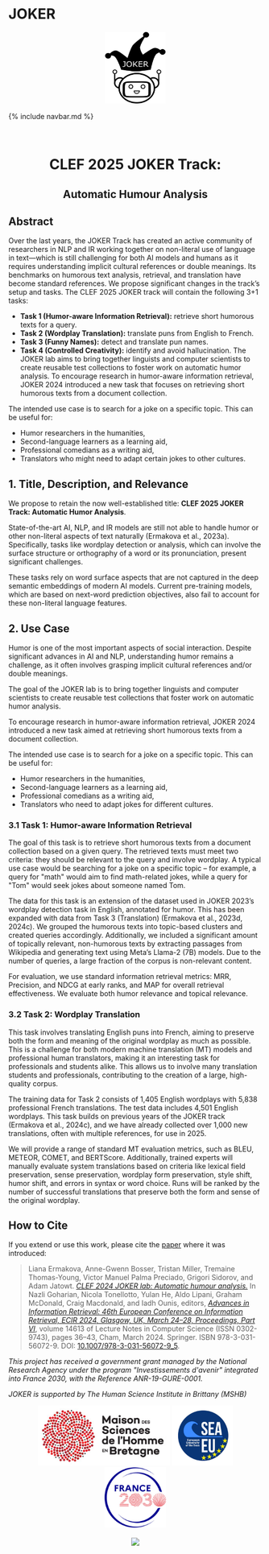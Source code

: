 
# JOKER
<p align="center">
  <img src="./img/joker.png" width="120" height="142">
</p>

{% include navbar.md %}

<br>
  <h1 align="center">CLEF 2025 JOKER Track:</h1>
  <h2 align="center">Automatic Humour Analysis</h2> 

## Abstract

Over the last years, the JOKER Track has created an active community of researchers in NLP and IR working together on non-literal use of language in text—which is still challenging for both AI models and humans as it requires understanding implicit cultural references or double meanings. Its benchmarks on humorous text analysis, retrieval, and translation have become standard references. We propose significant changes in the track’s setup and tasks. The CLEF 2025 JOKER track will contain the following 3+1 tasks: 

- **Task 1 (Humor-aware Information Retrieval):** retrieve short humorous texts for a query. 
- **Task 2 (Wordplay Translation):** translate puns from English to French. 
- **Task 3 (Funny Names):** detect and translate pun names. 
- **Task 4 (Controlled Creativity):** identify and avoid hallucination.
  The JOKER lab aims to bring together linguists and computer scientists to create reusable test collections to foster work on automatic humor analysis. To encourage research in humor-aware information retrieval, JOKER 2024 introduced a new task that focuses on retrieving short humorous texts from a document collection. 

The intended use case is to search for a joke on a specific topic. This can be useful for:
- Humor researchers in the humanities,
- Second-language learners as a learning aid,
- Professional comedians as a writing aid,
- Translators who might need to adapt certain jokes to other cultures.

## 1. Title, Description, and Relevance

We propose to retain the now well-established title: **CLEF 2025 JOKER Track: Automatic Humor Analysis**.

State-of-the-art AI, NLP, and IR models are still not able to handle humor or other non-literal aspects of text naturally (Ermakova et al., 2023a). Specifically, tasks like wordplay detection or analysis, which can involve the surface structure or orthography of a word or its pronunciation, present significant challenges.

These tasks rely on word surface aspects that are not captured in the deep semantic embeddings of modern AI models. Current pre-training models, which are based on next-word prediction objectives, also fail to account for these non-literal language features.

## 2. Use Case

Humor is one of the most important aspects of social interaction. Despite significant advances in AI and NLP, understanding humor remains a challenge, as it often involves grasping implicit cultural references and/or double meanings. 

The goal of the JOKER lab is to bring together linguists and computer scientists to create reusable test collections that foster work on automatic humor analysis.

To encourage research in humor-aware information retrieval, JOKER 2024 introduced a new task aimed at retrieving short humorous texts from a document collection. 

The intended use case is to search for a joke on a specific topic. This can be useful for:
- Humor researchers in the humanities,
- Second-language learners as a learning aid,
- Professional comedians as a writing aid,
- Translators who need to adapt jokes for different cultures.
### 3.1 Task 1: Humor-aware Information Retrieval

The goal of this task is to retrieve short humorous texts from a document collection based on a given query. The retrieved texts must meet two criteria: they should be relevant to the query and involve wordplay. A typical use case would be searching for a joke on a specific topic – for example, a query for "math" would aim to find math-related jokes, while a query for "Tom" would seek jokes about someone named Tom.

The data for this task is an extension of the dataset used in JOKER 2023’s wordplay detection task in English, annotated for humor. This has been expanded with data from Task 3 (Translation) (Ermakova et al., 2023d, 2024c). We grouped the humorous texts into topic-based clusters and created queries accordingly. Additionally, we included a significant amount of topically relevant, non-humorous texts by extracting passages from Wikipedia and generating text using Meta’s Llama-2 (7B) models. Due to the number of queries, a large fraction of the corpus is non-relevant content.

For evaluation, we use standard information retrieval metrics: MRR, Precision, and NDCG at early ranks, and MAP for overall retrieval effectiveness. We evaluate both humor relevance and topical relevance.

### 3.2 Task 2: Wordplay Translation

This task involves translating English puns into French, aiming to preserve both the form and meaning of the original wordplay as much as possible. This is a challenge for both modern machine translation (MT) models and professional human translators, making it an interesting task for professionals and students alike. This allows us to involve many translation students and professionals, contributing to the creation of a large, high-quality corpus.

The training data for Task 2 consists of 1,405 English wordplays with 5,838 professional French translations. The test data includes 4,501 English wordplays. This task builds on previous years of the JOKER track (Ermakova et al., 2024c), and we have already collected over 1,000 new translations, often with multiple references, for use in 2025.

We will provide a range of standard MT evaluation metrics, such as BLEU, METEOR, COMET, and BERTScore. Additionally, trained experts will manually evaluate system translations based on criteria like lexical field preservation, sense preservation, wordplay form preservation, style shift, humor shift, and errors in syntax or word choice. Runs will be ranked by the number of successful translations that preserve both the form and sense of the original wordplay.


## How to Cite
If you extend or use this work, please cite the [paper](https://link.springer.com/chapter/10.1007/978-3-031-13643-6_27) where it was introduced:

> Liana Ermakova, Anne-Gwenn Bosser, Tristan Miller, Tremaine Thomas-Young, Victor Manuel Palma Preciado, Grigori Sidorov, and Adam Jatowt. *[CLEF 2024 JOKER lab: Automatic humour analysis.](https://link.springer.com/content/pdf/10.1007/978-3-031-56072-9_5.pdf)* In Nazli Goharian, Nicola Tonellotto, Yulan He, Aldo Lipani, Graham McDonald, Craig Macdonald, and Iadh Ounis, editors, _[Advances in Information Retrieval: 46th European Conference on Information Retrieval, ECIR 2024, Glasgow, UK, March 24–28, Proceedings, Part VI](https://link.springer.com/book/10.1007/978-3-031-56072-9)_, volume 14613 of Lecture Notes in Computer Science (ISSN 0302-9743), pages 36–43, Cham, March 2024. Springer. ISBN 978-3-031-56072-9. DOI: [10.1007/978-3-031-56072-9_5](https://dx.doi.org/10.1007/978-3-031-56072-9_5).


<p>
<em>This project has received a government grant managed by the National Research Agency under the program "Investissements d'avenir" integrated into France 2030, with the Reference ANR-19-GURE-0001.</em>
</p>
<p>
<em>JOKER is supported by The Human Science Institute in Brittany (MSHB)</em>
</p>
<div align="center">
  <a href="https://www.mshb.fr"><img src="img/mshb.jpg" height="120"></a>
  <a href="https://sea-eu.org/?lang=fr"><img src="img/sea-eu.png" height="120"></a>
  <a href="https://www.gouvernement.fr/le-programme-d-investissements-d-avenir"><img src="img/Logotype France 2030.jpg" height="120"></a>
</div>
<br />
<div align="center">
  <a href="https://clef2022.clef-initiative.eu/index.php"><img src="img/clef2024.png" height="90"></a> 
</div>
